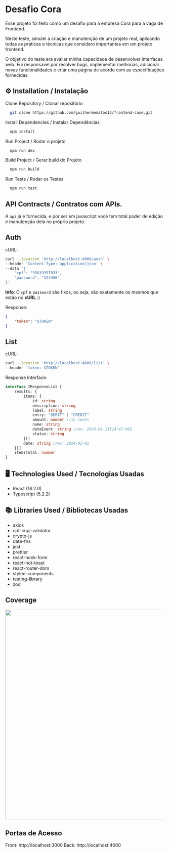 # Desafio Cora

Esse projeto foi feito como um desafio para a empresa Cora para a vaga de Frontend.

Neste teste, simulei a criação e manutenção de um projeto real, aplicando todas as práticas e técnicas que considero importantes em um projeto frontend.

O objetivo do teste era avaliar minha capacidade de desenvolver interfaces web. Fui responsável por resolver bugs, implementar melhorias, adicionar novas funcionalidades e criar uma página de acordo com as especificações fornecidas.

## ⚙️ Installation / Instalação

Clone Repository / Clonar repositório

```bash
  git clone https://github.com/guilhermematos13/frontend-case.git
```

Install Dependencies / Instalar Dependências

```bash
  npm install
```

Run Project / Rodar o projeto

```bash
  npm run dev
```

Build Project / Gerar build do Projeto

```bash
  npm run build
```

Run Tests / Rodar os Testes

```bash
  npm run test
```

## API Contracts / Contratos com APIs.

A `api` já é fornecida, e por ser em javascript você tem total poder de edição e manutenção dela no próprio projeto.

## Auth

cURL:

```bash
curl --location 'http://localhost:4000/auth' \
--header 'Content-Type: application/json' \
--data '{
    "cpf": "35819357833",
    "password": "123456"
}'
```

**Info**: O `cpf` e `password` são fixos, ou seja, são exatamente os mesmos que estão no **cURL** :)

Response:

```json
{
	"token": "$TOKEN"
}
```

## List

cURL:

```bash
curl --location 'http://localhost:4000/list' \
--header 'token: $TOKEN'
```

Response Interface:

```ts
interface IResponseList {
	results: {
		items: {
			id: string
			description: string
			label: string
			entry: "DEBIT" | "CREDIT"
			amount: number //in cents
			name: string
			dateEvent: string //ex: 2024-01-11T14:47:46Z
			status: string
		}[]
		date: string //ex: 2024-02-01
	}[]
	itemsTotal: number
}
```

## 🖥️ Technologies Used / Tecnologias Usadas

- React (18.2.0)
- Typescript (5.2.2)

## 📚 Libraries Used / Bibliotecas Usadas

- axios
- cpf-cnpj-validator
- crypto-js
- date-fns
- jest
- prettier
- react-hook-form
- react-hot-toast
- react-router-dom
- styled-components
- testing-library
- zod

## Coverage
<img width="665" src="https://github.com/user-attachments/assets/ddadafaa-91dc-4885-ab48-340d16c20511">

## Portas de Acesso

Front: http://localhost:3000
Back: http://localhost:4000
